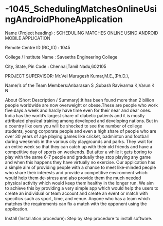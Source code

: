 # -1045_SchedulingMatchesOnlineUsingAndroidPhoneApplication
Name (Project heading) : SCHEDULING MATCHES ONLINE USIND ANDROID MOBILE APPLICATION

 Remote Centre ID (RC_ID) : 1045

 College / Institute Name : Saveetha Engineering College

 City, State, Pin Code : Chennai,Tamil Nadu,602105

 PROJECT SUPERVISOR: Mr.Vel Murugesh Kumar,M.E.,(Ph.D.),                                                                                              

Name/’s of the Team Members:Anbarasan S ,Subash Ravivarma K,Varun K N	

About (Short Description / Summary):It has been found more than 2 billion people worldwide are now overweight or obese.These are people who work five days a week and hardly have time even for their near and dear ones. India has the world’s largest share of diabetic patients and it is mostly attributed physical training among developed and developing nations. But in a country like ours you will be shocked to see the number of college students, young corporate people and even a high share of people who are over 30 years of age playing games like cricket, badminton and football during weekends in the various city playgrounds and parks. They wait for an entire week so that they can catch up with their old friends and have a competitive day of sports on weekends. But after a while it gets boring to play with the same 6-7 people and gradually they stop playing any game and when this happens they have virtually no exercise. 
 Our application has a simple aim of providing people with a chance to meet like-minded people who share their interests and provide a competitive environment which would help them de-stress and also provide them the much needed physical activity which would keep them healthy in the longer run. We aim to achieve this by providing a very simple app which would help the users to create an individual or team account and create an event or match with specifics such as sport, time, and venue. Anyone who has a team which matches the requirements can fix a match with the opponent using the application. 


Install (Installation procedure): Step by step procedure to install software.
